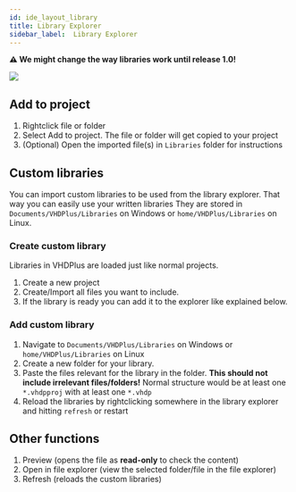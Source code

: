 ```yaml
---
id: ide_layout_library
title: Library Explorer
sidebar_label:  Library Explorer
---
```


**&#x26A0; We might change the way libraries work until release 1.0!**

<img src="/img/ide/Libraries.PNG"></img>

## Add to project
1. Rightclick file or folder
2. Select Add to project. The file or folder will get copied to your project
3. (Optional) Open the imported file(s) in `Libraries` folder for instructions

## Custom libraries
You can import custom libraries to be used from the library explorer.
That way you can easily use your written libraries
They are stored in `Documents/VHDPlus/Libraries` on Windows or `home/VHDPlus/Libraries` on Linux.

### Create custom library
Libraries in VHDPlus are loaded just like normal projects.
1. Create a new project
2. Create/Import all files you want to include.
3. If the library is ready you can add it to the explorer like explained below.

### Add custom library

1. Navigate to `Documents/VHDPlus/Libraries` on Windows or `home/VHDPlus/Libraries` on Linux
2. Create a new folder for your library. 
3. Paste the files relevant for the library in the folder. **This should not include irrelevant files/folders!** 
   Normal structure would be at least one `*.vhdpproj` with at least one `*.vhdp`
4. Reload the libraries by rightclicking somewhere in the library explorer and hitting `refresh` or restart

## Other functions
1. Preview (opens the file as **read-only** to check the content)
2. Open in file explorer (view the selected folder/file in the file explorer)
3. Refresh (reloads the custom libraries)